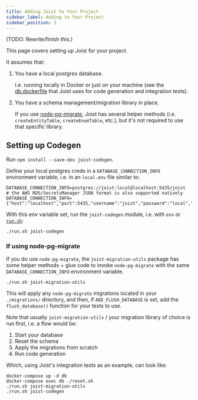 ```yaml
---
title: Adding Joist to Your Project
sidebar_label: Adding to Your Project
sidebar_position: 2
---
```


(TODO: Rewrite/finish this.)

This page covers setting up Joist for your project.

It assumes that:

1. You have a local postgres database.

   I.e. running locally in Docker or just on your machine (see the [db.dockerfile](https://github.com/stephenh/joist-ts/blob/master/packages/integration-tests/db.dockerfile) that Joist uses for code generation and integration tests).

2. You have a schema management/migration library in place.

   If you use [node-pg-migrate](https://github.com/salsita/node-pg-migrate), Joist has several helper methods (i.e. `createEntityTable`, `createEnumTable`, etc.), but it's not required to use that specific library.

## Setting up Codegen

Run `npm install --save-dev joist-codegen`.

Define your local postgres creds in a `DATABASE_CONNECTION_INFO` environment variable, i.e. in an `local.env` file similar to:

```shell
DATABASE_CONNECTION_INFO=postgres://joist:local@localhost:5435/joist
# the AWS RDS/SecretsManager JSON format is also supported natively
DATABASE_CONNECTION_INFO={"host":"localhost","port":5435,"username":"joist","password":"local","dbname":"joist"}
```

With this env variable set, run the `joist-codegen` module, i.e. with `env` or [`run.sh`](https://github.com/stephenh/joist-ts/blob/master/packages/integration-tests/run.sh):

```shell
./run.sh joist-codegen
```

### If using node-pg-migrate

If you do use `node-pg-migrate`, the `joist-migration-utils` package has some helper methods + glue code to invoke `node-pg-migrate` with the same `DATABASE_CONNECTION_INFO` environment variable.

```shell
./run.sh joist-migration-utils
```

This will apply any `node-pg-migrate` migrations located in your `./migrations/` directory, and then, if `ADD_FLUSH_DATABASE` is set, add the `flush_database()` function for your tests to use.

Note that usually `joist-migration-utils` / your migration library of choice is run first, i.e. a flow would be:

1. Start your database
2. Reset the schema
3. Apply the migrations from scratch
4. Run code generation

Which, using Joist's integration tests as an example, can look like:

```shell
docker-compose up -d db
docker-compose exec db ./reset.sh
./run.sh joist-migration-utils
./run.sh joist-codegen
```
